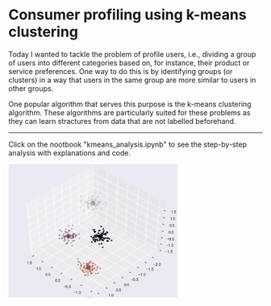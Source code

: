 # Consumer profiling using k-means clustering

Today I wanted to tackle the problem of profile users, i.e., dividing a group of users into different categories based on, for instance, their product or service preferences. One way to do this is by identifying groups (or clusters) in a way that users in the same group are more similar to users in other groups. 

One popular algorithm that serves this purpose is the k-means clustering algorithm. These algorithms are particularly suited for these problems as they can learn stractures from data that are not labelled beforehand.

---
Click on the nootbook "kmeans_analysis.ipynb" to see the step-by-step analysis with explanations and code.

<img align="left" width="70%" height="70%" src="result.png"><br/>


